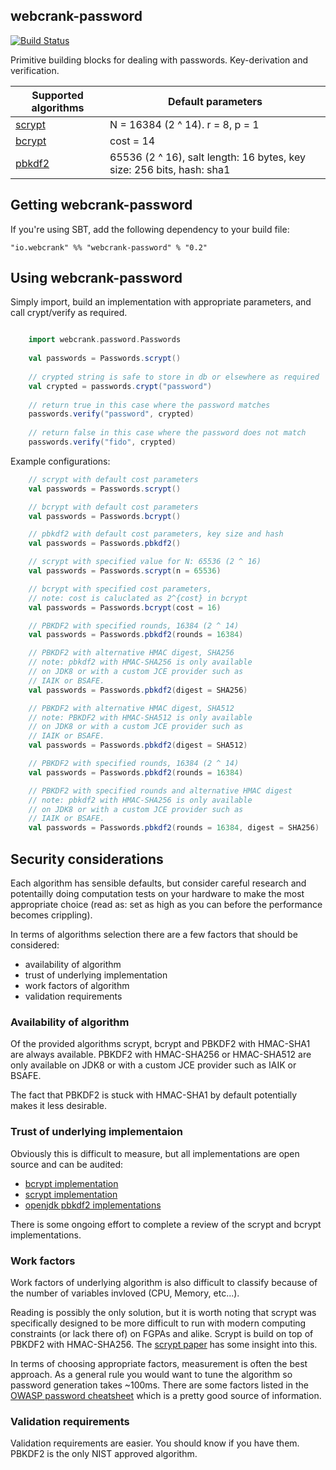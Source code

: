 webcrank-password
-----------------

[![Build Status](https://travis-ci.org/webcrank/webcrank-password.scala.png)](https://travis-ci.org/webcrank/webcrank-password.scala)

Primitive building blocks for dealing with passwords. Key-derivation and verification.

Supported algorithms                          | Default parameters                  
--------------------------------------------- | --------------------------------------------------------------------
[scrypt](http://www.tarsnap.com/scrypt.html)  | N = 16384 (2 ^ 14). r = 8, p = 1 |
[bcrypt](http://en.wikipedia.org/wiki/Bcrypt) | cost = 14 
[pbkdf2](http://tools.ietf.org/html/rfc2898)  | 65536 (2 ^ 16), salt length: 16 bytes, key size: 256 bits, hash: sha1


Getting webcrank-password
-------------------------

If you're using SBT, add the following dependency to your build file:

    "io.webcrank" %% "webcrank-password" % "0.2"
    
    
Using webcrank-password
-----------------------

Simply import, build an implementation with appropriate parameters, 
and call crypt/verify as required.

```scala

    import webcrank.password.Passwords
    
    val passwords = Passwords.scrypt()
    
    // crypted string is safe to store in db or elsewhere as required
    val crypted = passwords.crypt("password")
    
    // return true in this case where the password matches
    passwords.verify("password", crypted)
    
    // return false in this case where the password does not match
    passwords.verify("fido", crypted)

```

Example configurations:

```scala
    // scrypt with default cost parameters
    val passwords = Passwords.scrypt()

    // bcrypt with default cost parameters
    val passwords = Passwords.bcrypt()

    // pbkdf2 with default cost parameters, key size and hash
    val passwords = Passwords.pbkdf2()

    // scrypt with specified value for N: 65536 (2 ^ 16)
    val passwords = Passwords.scrypt(n = 65536)

    // bcrypt with specified cost parameters,
    // note: cost is caluclated as 2^{cost} in bcrypt
    val passwords = Passwords.bcrypt(cost = 16)

    // PBKDF2 with specified rounds, 16384 (2 ^ 14)
    val passwords = Passwords.pbkdf2(rounds = 16384)

    // PBKDF2 with alternative HMAC digest, SHA256
    // note: pbkdf2 with HMAC-SHA256 is only available
    // on JDK8 or with a custom JCE provider such as
    // IAIK or BSAFE.
    val passwords = Passwords.pbkdf2(digest = SHA256)

    // PBKDF2 with alternative HMAC digest, SHA512
    // note: PBKDF2 with HMAC-SHA512 is only available
    // on JDK8 or with a custom JCE provider such as
    // IAIK or BSAFE.
    val passwords = Passwords.pbkdf2(digest = SHA512)

    // PBKDF2 with specified rounds, 16384 (2 ^ 14)
    val passwords = Passwords.pbkdf2(rounds = 16384)

    // PBKDF2 with specified rounds and alternative HMAC digest
    // note: pbkdf2 with HMAC-SHA256 is only available
    // on JDK8 or with a custom JCE provider such as
    // IAIK or BSAFE.
    val passwords = Passwords.pbkdf2(rounds = 16384, digest = SHA256)
```

Security considerations
-----------------------

Each algorithm has sensible defaults, but consider careful research
and potentailly doing computation tests on your hardware to make
the most appropriate choice (read as: set as high as you can before
the performance becomes crippling).
 
In terms of algorithms selection there are a few factors that should be
considered:
 - availability of algorithm
 - trust of underlying implementation
 - work factors of algorithm
 - validation requirements
 
### Availability of algorithm

Of the provided algorithms scrypt, bcrypt and PBKDF2 with HMAC-SHA1 are
always available. PBKDF2 with HMAC-SHA256 or HMAC-SHA512 are only available
on JDK8 or with a custom JCE provider such as IAIK or BSAFE. 

The fact that PBKDF2 is stuck with HMAC-SHA1 by default potentially makes
it less desirable.

### Trust of underlying implementaion

Obviously this is difficult to measure, but all implementations
are open source and can be audited:
 - [bcrypt implementation](http://www.mindrot.org/projects/jBCrypt/)
 - [scrypt implementation](https://github.com/wg/scrypt)
 - [openjdk pbkdf2 implementations](http://hg.openjdk.java.net/jdk8/jdk8/jdk/file/f4c62eecf7fa/src/share/classes/com/sun/crypto/provider/)

There is some ongoing effort to complete a review of the scrypt and bcrypt 
implementations.


### Work factors

Work factors of underlying algorithm is also difficult to classify because
of the number of variables invloved (CPU, Memory, etc...).

Reading is possibly the only solution, but it is worth noting that scrypt
was specifically designed to be more difficult to run with modern computing
constraints (or lack there of) on FGPAs and alike. Scrypt is build on top
of PBKDF2 with HMAC-SHA256. The [scrypt paper](http://www.tarsnap.com/scrypt/scrypt.pdf) 
has some insight into this.

In terms of choosing appropriate factors, measurement is often the best
approach. As a general rule you would want to tune the algorithm so password generation takes ~100ms.
There are some factors listed in the 
[OWASP password cheatsheet](https://www.owasp.org/index.php/Password_Storage_Cheat_Sheet)
which is a pretty good source of information. 


### Validation requirements

Validation requirements are easier. You should know if you have them.
PBKDF2 is the only NIST approved algorithm.

